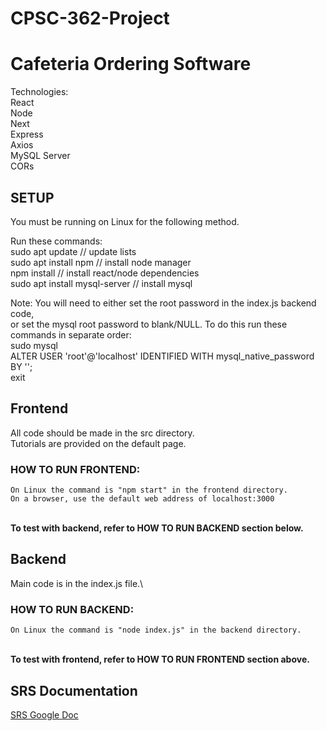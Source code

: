 # CPSC-362-Project
# Cafeteria Ordering Software

Technologies:\
React\
Node\
Next\
Express\
Axios\
MySQL Server\
CORs


## SETUP


You must be running on Linux for the following method.

Run these commands:\
	sudo apt update          // update lists\
	sudo apt install npm     // install node manager\
	npm install              // install react/node dependencies\
	sudo apt install mysql-server      // install mysql




 
Note: You will need to either set the root password in the index.js backend code,\
	  or set the mysql root password to blank/NULL. To do this run these commands in separate order:\
   sudo mysql\
   ALTER USER 'root'@'localhost' IDENTIFIED WITH mysql_native_password BY '';\
   exit



## Frontend


All code should be made in the src directory.\
Tutorials are provided on the default page.


### HOW TO RUN FRONTEND:

	On Linux the command is "npm start" in the frontend directory.
	On a browser, use the default web address of localhost:3000
\
	**To test with backend, refer to HOW TO RUN BACKEND section below.**


## Backend


Main code is in the index.js file.\


### HOW TO RUN BACKEND:

	On Linux the command is "node index.js" in the backend directory.
\
	**To test with frontend, refer to HOW TO RUN FRONTEND section above.**


## SRS Documentation
[SRS Google Doc](https://docs.google.com/document/d/1vHGxRGFeUjudUNqFsrj9UzxUwihta8cknSypmEp9GxA/edit?usp=sharing)
